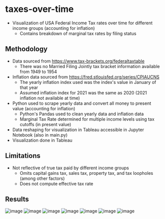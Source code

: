 # taxes-over-time
- Visualization of USA Federal Income Tax rates over time for different income groups (accounting for inflation)
  - Contains breakdown of marginal tax rates by filing status 
## Methodology
- Data sourced from https://www.tax-brackets.org/federaltaxtable
  - There was no Married Filing Jointly tax bracket information available from 1949 to 1954
- Inflation data sourced from https://fred.stlouisfed.org/series/CPIAUCNS
  - The yearly inflation index used was the index's value in January of that year
  - Assumed inflation index for 2021 was the same as 2020 (2021 inflation not available at time)
- Python used to scrape yearly data and convert all money to present value (accounting for inflation)
  - Python's Pandas used to clean yearly data and inflation data
  - Marginal Tax Rate determined for multiple income levels using tax cutoffs (in present value) 
- Data reshaping for visualization in Tableau accessible in Jupyter Notebook (also in main.py) 
- Visualization done in Tableau

## Limitations
- Not reflective of true tax paid by different income groups
  - Omits capital gains tax, sales tax, property tax, and tax loopholes (among other factors)
  - Does not compute effective tax rate


## Results
![image](https://user-images.githubusercontent.com/6019805/89320873-179b4180-d650-11ea-9d52-50f91ef00dae.png)
![image](https://user-images.githubusercontent.com/6019805/89321795-5e3d6b80-d651-11ea-9f4d-b252b93eb13d.png)
![image](https://user-images.githubusercontent.com/6019805/89321803-609fc580-d651-11ea-93c5-226d8f991631.png)
![image](https://user-images.githubusercontent.com/6019805/89321811-62698900-d651-11ea-8b03-f4818b975ae3.png)
![image](https://user-images.githubusercontent.com/6019805/89320927-2e419880-d650-11ea-9ea3-460b2f39eebf.png)
![image](https://user-images.githubusercontent.com/6019805/89321000-57fabf80-d650-11ea-9dde-0d63f2c690a5.png)
![image](https://user-images.githubusercontent.com/6019805/89322172-dc9a0d80-d651-11ea-91e2-1e9bd0b3a09f.png)
